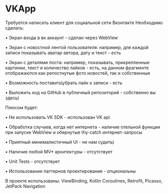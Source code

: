 # VKApp
Требуется написать клиент для социальной сети Вконтакте Необходимо сделать:

•	Экран входа в вк аккаунт - сделан через WebView

•	Экран с новостной лентой пользователя: например, для каждой записи показывать аватар автора, дату и текст - есть

•	Экран с деталями поста: например, показывать, прикрепленные картинки, текст и количество лайков - есть, на данном фрагменте отображаются как репостнутые фото новостей, так и собственные

•	Возможность поставить\убрать лайк к записи -  есть

•	Выложить код на GitHub в публичный репозиторий - собственно вы здесь)


Плюсом будет:


•	Не использовать VK SDK - использован VK api

•	Обработка случаев, когда нет интернета - наличие отельной функции при запуске WebView и обернутые thy-catch интернет-запросы

•	Приятный минималистичный UI - не нам судить)

•	Наличие любой MV* архитектуры - отсутствует

• Unit Tests - отсутствует

•	Использование паттернов проектирования - опциональны

В проекте использованы: ViewBinding, Kotlin Coroutines, Retrofit, Picasso, JetPack Navigation
